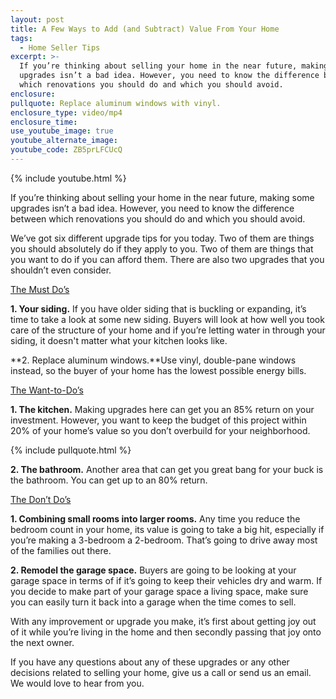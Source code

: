 ```yaml
---
layout: post
title: A Few Ways to Add (and Subtract) Value From Your Home
tags:
  - Home Seller Tips
excerpt: >-
  If you’re thinking about selling your home in the near future, making some
  upgrades isn’t a bad idea. However, you need to know the difference between
  which renovations you should do and which you should avoid.
enclosure:
pullquote: Replace aluminum windows with vinyl.
enclosure_type: video/mp4
enclosure_time:
use_youtube_image: true
youtube_alternate_image:
youtube_code: ZB5prLFCUcQ
---
```



{% include youtube.html %}

If you’re thinking about selling your home in the near future, making some upgrades isn’t a bad idea. However, you need to know the difference between which renovations you should do and which you should avoid.

We’ve got six different upgrade tips for you today. Two of them are things you should absolutely do if they apply to you. Two of them are things that you want to do if you can afford them. There are also two upgrades that you shouldn’t even consider.

<u>The Must Do&rsquo;s</u>

**1. Your siding.** If you have older siding that is buckling or expanding, it’s time to take a look at some new siding. Buyers will look at how well you took care of the structure of your home and if you’re letting water in through your siding, it doesn't matter what your kitchen looks like.

**2. Replace aluminum windows.**Use vinyl, double-pane windows instead, so the buyer of your home has the lowest possible energy bills.

<u>The Want-to-Do&rsquo;s</u>

**1. The kitchen.** Making upgrades here can get you an 85% return on your investment. However, you want to keep the budget of this project within 20% of your home’s value so you don’t overbuild for your neighborhood.

{% include pullquote.html %}

**2. The bathroom.** Another area that can get you great bang for your buck is the bathroom. You can get up to an 80% return.

<u>The Don&rsquo;t Do&rsquo;s</u>

**1. Combining small rooms into larger rooms.** Any time you reduce the bedroom count in your home, its value is going to take a big hit, especially if you’re making a 3-bedroom a 2-bedroom. That’s going to drive away most of the families out there.

**2. Remodel the garage space.** Buyers are going to be looking at your garage space in terms of if it’s going to keep their vehicles dry and warm. If you decide to make part of your garage space a living space, make sure you can easily turn it back into a garage when the time comes to sell.

With any improvement or upgrade you make, it’s first about getting joy out of it while you’re living in the home and then secondly passing that joy onto the next owner.

If you have any questions about any of these upgrades or any other decisions related to selling your home, give us a call or send us an email. We would love to hear from you.